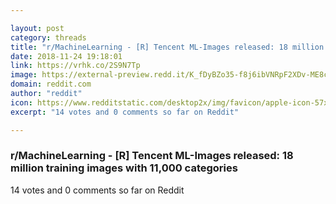 ```yaml
---

layout: post
category: threads
title: "r/MachineLearning - [R] Tencent ML-Images released: 18 million training images with 11,000 categories"
date: 2018-11-24 19:18:01
link: https://vrhk.co/2S9N7Tp
image: https://external-preview.redd.it/K_fDyBZo35-f8j6ibVNRpF2XDv-ME8cxSZrb4L8gLl0.jpg?auto=webp&s=d2a6b3dc51fe98d31e9e29fe5ebd7836d6f15220
domain: reddit.com
author: "reddit"
icon: https://www.redditstatic.com/desktop2x/img/favicon/apple-icon-57x57.png
excerpt: "14 votes and 0 comments so far on Reddit"

---
```


### r/MachineLearning - [R] Tencent ML-Images released: 18 million training images with 11,000 categories

14 votes and 0 comments so far on Reddit